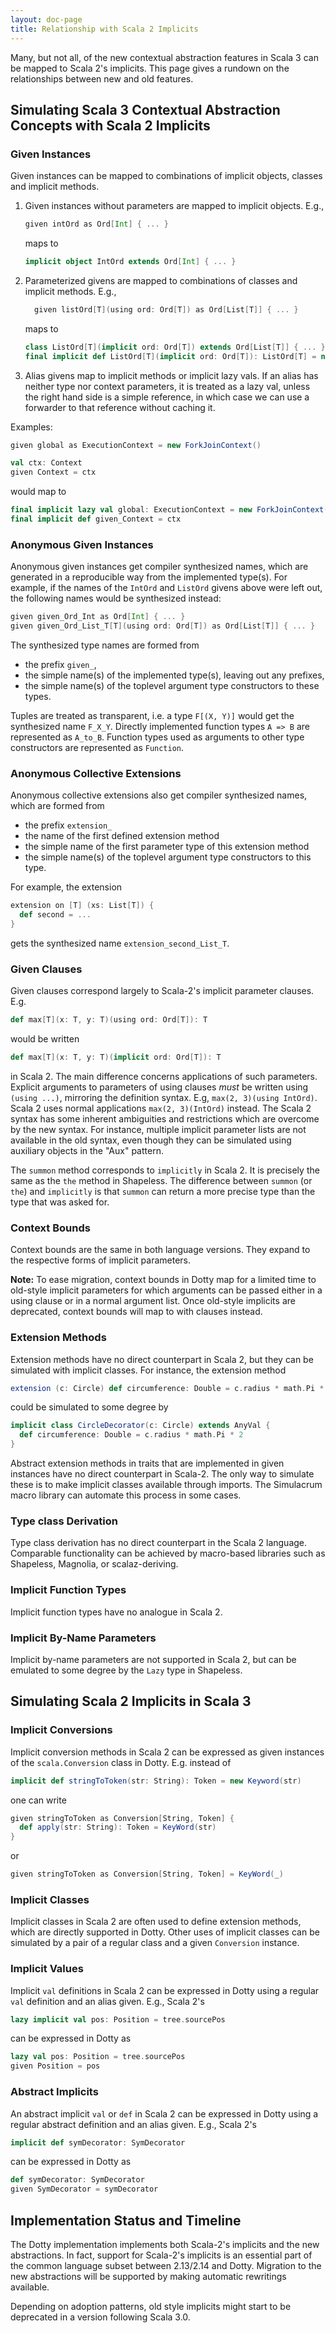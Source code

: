 ```yaml
---
layout: doc-page
title: Relationship with Scala 2 Implicits
---
```


Many, but not all, of the new contextual abstraction features in Scala 3 can be mapped to Scala 2's implicits. This page gives a rundown on the relationships between new and old features.

## Simulating Scala 3 Contextual Abstraction Concepts with Scala 2 Implicits

### Given Instances

Given instances can be mapped to combinations of implicit objects, classes and implicit methods.

 1. Given instances without parameters are mapped to implicit objects. E.g.,
    ```scala
    given intOrd as Ord[Int] { ... }
    ```
    maps to
    ```scala
    implicit object IntOrd extends Ord[Int] { ... }
    ```
 2. Parameterized givens are mapped to combinations of classes and implicit methods. E.g.,
    ```scala
      given listOrd[T](using ord: Ord[T]) as Ord[List[T]] { ... }
    ```
    maps to
    ```scala
    class ListOrd[T](implicit ord: Ord[T]) extends Ord[List[T]] { ... }
    final implicit def ListOrd[T](implicit ord: Ord[T]): ListOrd[T] = new ListOrd[T]
    ```
 3. Alias givens map to implicit methods or implicit lazy vals. If an alias has neither type nor context parameters,
    it is treated as a lazy val, unless the right hand side is a simple reference, in which case we can use a forwarder to
    that reference without caching it.

Examples:
```scala
given global as ExecutionContext = new ForkJoinContext()

val ctx: Context
given Context = ctx
```
would map to
```scala
final implicit lazy val global: ExecutionContext = new ForkJoinContext()
final implicit def given_Context = ctx
```

### Anonymous Given Instances

Anonymous given instances get compiler synthesized names, which are generated in a reproducible way from the implemented type(s). For example, if the names of the `IntOrd` and `ListOrd` givens above were left out, the following names would be synthesized instead:
```scala
given given_Ord_Int as Ord[Int] { ... }
given given_Ord_List_T[T](using ord: Ord[T]) as Ord[List[T]] { ... }
```
The synthesized type names are formed from

 - the prefix `given_`,
 - the simple name(s) of the implemented type(s), leaving out any prefixes,
 - the simple name(s) of the toplevel argument type constructors to these types.

Tuples are treated as transparent, i.e. a type `F[(X, Y)]` would get the synthesized name
`F_X_Y`. Directly implemented function types `A => B` are represented as `A_to_B`. Function types used as arguments to other type constructors are represented as `Function`.

### Anonymous Collective Extensions

Anonymous collective extensions also get compiler synthesized names, which are formed from

 - the prefix `extension_`
 - the name of the first defined extension method
 - the simple name of the first parameter type of this extension method
 - the simple name(s) of the toplevel argument type constructors to this type.

For example, the extension
```scala
extension on [T] (xs: List[T]) {
  def second = ...
}
```
gets the synthesized name `extension_second_List_T`.

### Given Clauses

Given clauses correspond largely to Scala-2's implicit parameter clauses. E.g.
```scala
def max[T](x: T, y: T)(using ord: Ord[T]): T
```
would be written
```scala
def max[T](x: T, y: T)(implicit ord: Ord[T]): T
```
in Scala 2. The main difference concerns applications of such parameters.
Explicit arguments to parameters of using clauses _must_ be written using `(using ...)`,
mirroring the definition syntax. E.g, `max(2, 3)(using IntOrd)`.
Scala 2 uses normal applications `max(2, 3)(IntOrd)` instead. The Scala 2 syntax has some inherent ambiguities and restrictions which are overcome by the new syntax. For instance, multiple implicit parameter lists are not available in the old syntax, even though they can be simulated using auxiliary objects in the "Aux" pattern.

The `summon` method corresponds to `implicitly` in Scala 2.
It is precisely the same as the `the` method in Shapeless.
The difference between `summon` (or `the`) and `implicitly` is
that `summon` can return a more precise type than the type that was
asked for.

### Context Bounds

Context bounds are the same in both language versions. They expand to the respective forms of implicit parameters.

**Note:** To ease migration, context bounds in Dotty map for a limited time to old-style implicit parameters for which arguments can be passed either in a using clause or
in a normal argument list. Once old-style implicits are deprecated, context bounds
will map to with clauses instead.

### Extension Methods

Extension methods have no direct counterpart in Scala 2, but they can be simulated with implicit classes. For instance, the extension method
```scala
extension (c: Circle) def circumference: Double = c.radius * math.Pi * 2
```
could be simulated to some degree by
```scala
implicit class CircleDecorator(c: Circle) extends AnyVal {
  def circumference: Double = c.radius * math.Pi * 2
}
```
Abstract extension methods in traits that are implemented in given instances have no direct counterpart in Scala-2. The only way to simulate these is to make implicit classes available through imports. The Simulacrum macro library can automate this process in some cases.

### Type class Derivation

Type class derivation has no direct counterpart in the Scala 2 language. Comparable functionality can be achieved by macro-based libraries such as Shapeless, Magnolia, or scalaz-deriving.

### Implicit Function Types

Implicit function types have no analogue in Scala 2.

### Implicit By-Name Parameters

Implicit by-name parameters are not supported in Scala 2, but can be emulated to some degree by the `Lazy` type in Shapeless.

## Simulating Scala 2 Implicits in Scala 3

### Implicit Conversions

Implicit conversion methods in Scala 2 can be expressed as given instances of the `scala.Conversion` class in Dotty. E.g. instead of
```scala
implicit def stringToToken(str: String): Token = new Keyword(str)
```
one can write
```scala
given stringToToken as Conversion[String, Token] {
  def apply(str: String): Token = KeyWord(str)
}
```
or
```scala
given stringToToken as Conversion[String, Token] = KeyWord(_)
```

### Implicit Classes

Implicit classes in Scala 2 are often used to define extension methods, which are directly supported in Dotty. Other uses of implicit classes can be simulated by a pair of a regular class and a given `Conversion` instance.

### Implicit Values

Implicit `val` definitions in Scala 2 can be expressed in Dotty using a regular `val` definition and an alias given.
E.g., Scala 2's
```scala
lazy implicit val pos: Position = tree.sourcePos
```
can be expressed in Dotty as
```scala
lazy val pos: Position = tree.sourcePos
given Position = pos
```

### Abstract Implicits

An abstract implicit `val` or `def` in Scala 2 can be expressed in Dotty using a regular abstract definition and an alias given. E.g., Scala 2's
```scala
implicit def symDecorator: SymDecorator
```
can be expressed in Dotty as
```scala
def symDecorator: SymDecorator
given SymDecorator = symDecorator
```

## Implementation Status and Timeline

The Dotty implementation implements both Scala-2's implicits and the new abstractions. In fact, support for Scala-2's implicits is an essential part of the common language subset between 2.13/2.14 and Dotty.
Migration to the new abstractions will be supported by making automatic rewritings available.

Depending on adoption patterns, old style implicits might start to be deprecated in a version following Scala 3.0.
